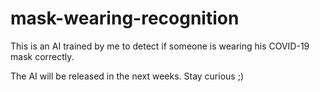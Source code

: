 # mask-wearing-recognition
This is an AI trained by me to detect if someone is wearing his COVID-19 mask correctly.

The AI will be released in the next weeks. Stay curious ;)
